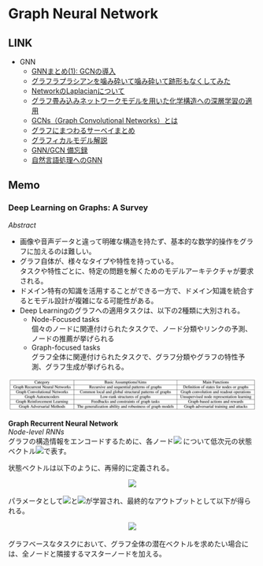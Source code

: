 # Graph Neural Network
## LINK
* GNN
  * [GNNまとめ(1): GCNの導入](https://qiita.com/shionhonda/items/d27b8f13f7e9232a4ae5)
  * [グラフラプラシアンを噛み砕いて噛み砕いて跡形もなくしてみた](https://qiita.com/silva0215/items/0d1d25ef51b6865a6e15)
  * [NetworkのLaplacianについて](https://qiita.com/ryunryunryun/items/297b54a59172b43b3f20)
  * [グラフ畳み込みネットワークモデルを用いた化学構造への深層学習の適用](https://www.jstage.jst.go.jp/article/cicsj/36/2/36_27/_pdf)
  * [GCNs（Graph Convolutional Networks）とは](https://www.albert2005.co.jp/knowledge/machine_learning/deep_learning/about_gcns)
  * [グラフにまつわるサーベイまとめ](https://logmi.jp/tech/articles/321767)
  * [グラフィカルモデル解説](https://www.slideshare.net/Kawamoto_Kazuhiko/ss-35483453?next_slideshow=1)
  * [GNN/GCN 備忘録](https://izuna385.hatenablog.com/entry/GNN_and_GCN_useful_links)
  * [自然言語処理へのGNN](https://medium.com/programming-soda/graph-convolution%E3%82%92%E8%87%AA%E7%84%B6%E8%A8%80%E8%AA%9E%E5%87%A6%E7%90%86%E3%81%AB%E5%BF%9C%E7%94%A8%E3%81%99%E3%82%8B-part1-b792d53c4c18)

## Memo
### Deep Learning on Graphs: A Survey
*Abstract*
* 画像や音声データと違って明確な構造を持たず、基本的な数学的操作をグラフに加えるのは難しい。
* グラフ自体が、様々なタイプや特性を持っている。  
  タスクや特性ごとに、特定の問題を解くためのモデルアーキテクチャが要求される。
* ドメイン特有の知識を活用することができる一方で、ドメイン知識を統合するとモデル設計が複雑になる可能性がある。
* Deep Learningのグラフへの適用タスクは、以下の2種類に大別される。
  * Node-Focused tasks  
    個々のノードに関連付けられたタスクで、ノード分類やリンクの予測、ノードの推薦が挙げられる
  * Graph-focused tasks  
    グラフ全体に関連付けられたタスクで、グラフ分類やグラフの特性予測、グラフ生成が挙げられる。
   
![TABLE1.JPG](./assets/TABLE1.JPG)
   
**Graph Recurrent Neural Network**  
*Node-level RNNs*  
グラフの構造情報をエンコードするために、各ノード<img src="https://latex.codecogs.com/gif.latex?v_i"> について低次元の状態ベクトル<img src="https://latex.codecogs.com/gif.latex?\bf{s}_i">で表す。  

状態ベクトルは以下のように、再帰的に定義される。  
<div align="center">
 <img src="https://latex.codecogs.com/gif.latex?\bf{s}_i=\sum_{j\in&space;\mathcal{N}(i)}\mathcal{F}(\bf{s_i,s_j,&space;F^V_i,F^V_j,F^E_{i,j}})">
</div>

パラメータとして<img src="https://latex.codecogs.com/gif.latex?\mathcal{F}(\cdot)">と<img src="https://latex.codecogs.com/gif.latex?\mathcal{O}(\cdot)">が学習され、最終的なアウトプットとして以下が得られる。  
<div align="center">
<img src="https://latex.codecogs.com/gif.latex?\hat{y}_i=\mathcal{O}(\bf{s_i,F^V_i})">
</div>

グラフベースなタスクにおいて、グラフ全体の潜在ベクトルを求めたい場合には、全ノードと隣接するマスターノードを加える。  

<img src="">
